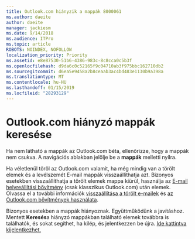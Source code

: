 ```yaml
---
title: Outlook.com hiányzik a mappák 8000061
ms.author: daeite
author: daeite
manager: jackiesm
ms.date: 9/14/2018
ms.audience: ITPro
ms.topic: article
ROBOTS: NOINDEX, NOFOLLOW
localization_priority: Priority
ms.assetid: e8e87530-51b6-4386-983c-8c8cca0c5b3f
ms.openlocfilehash: d9da6c0c52165f9c04710ab3f975bbc162710db2
ms.sourcegitcommit: d6ea5e9458a2b8ceaab3ac4bd483e1130b9a398a
ms.translationtype: MT
ms.contentlocale: hu-HU
ms.lasthandoff: 01/15/2019
ms.locfileid: "28293129"
---
```

# <a name="find-missing-folders-in-outlookcom"></a>Outlook.com hiányzó mappák keresése

Ha nem látható a mappák az Outlook.com béta, ellenőrizze, hogy a mappák nem csukva. A navigációs ablakban jelölje be a **mappák** melletti nyílra. 
  
Ha véletlenül töröl az Outlook.com valamit, ha még mindig van a törölt elemek és a levélszemét E-mail mappák visszaállíthatja azt. Bizonyos esetekben visszaállíthatja a törölt elemek mappa kiürül, használja az [E-mail helyreállítási bővítmény](https://appsource.microsoft.com/product/office/WA104380447) (csak klasszikus Outlook.com) után elemek. Olvassa el a további információk [visszaállítása a törölt e-mailek](https://support.office.com/article/cf06ab1b-ae0b-418c-a4d9-4e895f83ed50) és [az Outlook.com bővítmények használata](https://support.office.com/article/a5672109-e4f3-4119-abea-72323e9653cf).
  
Bizonyos esetekben a mappák hiányoznak. Együttműködünk a javításhoz. Mentett **Keresés**a hiányzó mappákban található elemek továbbra is találhatók, és sokat segíthet, ha kilép, és jelentkezzen be újra. [Ide kattintva kijelentkezhet.](https://login.live.com/logout.srf)
  

